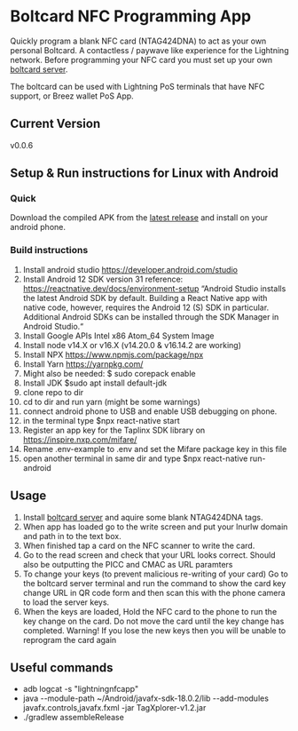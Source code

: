 # Boltcard NFC Programming App

Quickly program a blank NFC card (NTAG424DNA) to act as your own personal Boltcard. A contactless / paywave like experience for the Lightning network. Before programming your NFC card you must set up your own [boltcard server](https://github.com/boltcard/boltcard).

The boltcard can be used with Lightning PoS terminals that have NFC support, or Breez wallet PoS App.

## Current Version
v0.0.6

## Setup & Run instructions for Linux with Android

### Quick

Download the compiled APK from the [latest release](https://github.com/boltcard/bolt-nfc-android-app/releases) and install on your android phone.

### Build instructions
1. Install android studio https://developer.android.com/studio
2. Install Android 12 SDK version 31 reference: https://reactnative.dev/docs/environment-setup
“Android Studio installs the latest Android SDK by default. Building a React Native app with native code, however, requires the Android 12 (S) SDK in particular. Additional Android SDKs can be installed through the SDK Manager in Android Studio.“
3. Install Google APIs Intel x86 Atom_64 System Image
4. Install node v14.X or v16.X (v14.20.0 & v16.14.2 are working)
5. Install NPX https://www.npmjs.com/package/npx
6. Install Yarn https://yarnpkg.com/
7. Might also be needed: $ sudo corepack enable
8. Install JDK $sudo apt install default-jdk
9. clone repo to dir
10. cd to dir and run yarn (might be some warnings)
11. connect android phone to USB and enable USB debugging on phone.
12. in the terminal type $npx react-native start
13. Register an app key for the Taplinx SDK library on https://inspire.nxp.com/mifare/
14. Rename .env-example to .env and set the Mifare package key in this file
15. open another terminal in same dir and type $npx react-native run-android

## Usage

1. Install [boltcard server](https://github.com/boltcard/boltcard) and aquire some blank NTAG424DNA tags. 
2. When app has loaded go to the write screen and put your lnurlw domain and path in to the text box.
3. When finished tap a card on the NFC scanner to write the card.
4. Go to the read screen and check that your URL looks correct. Should also be outputting the PICC and CMAC as URL paramters
5. To change your keys (to prevent malicious re-writing of your card) Go to the boltcard server terminal and run the command to show the card key change URL in QR code form and then scan this with the phone camera to load the server keys.
6. When the keys are loaded, Hold the NFC card to the phone to run the key change on the card. Do not move the card until the key change has completed. 
Warning! If you lose the new keys then you will be unable to reprogram the card again

## Useful commands

* adb logcat -s "lightningnfcapp"
* java --module-path ~/Android/javafx-sdk-18.0.2/lib --add-modules javafx.controls,javafx.fxml -jar TagXplorer-v1.2.jar
* ./gradlew assembleRelease